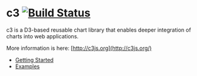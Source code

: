 c3 [![Build Status](https://travis-ci.org/masayuki0812/c3.png?branch=master)](https://travis-ci.org/masayuki0812/c3)
==

c3 is a D3-based reusable chart library that enables deeper integration of charts into web applications.

More information is here: [http://c3js.org](http://c3js.org/)

+ [Getting Started](http://c3js.org/gettingstarted.html)
+ [Examples](http://c3js.org/examples.html)
